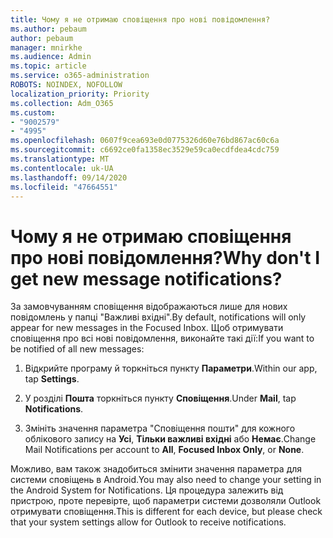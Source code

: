 ```yaml
---
title: Чому я не отримаю сповіщення про нові повідомлення?
ms.author: pebaum
author: pebaum
manager: mnirkhe
ms.audience: Admin
ms.topic: article
ms.service: o365-administration
ROBOTS: NOINDEX, NOFOLLOW
localization_priority: Priority
ms.collection: Adm_O365
ms.custom:
- "9002579"
- "4995"
ms.openlocfilehash: 0607f9cea693e0d0775326d60e76bd867ac60c6a
ms.sourcegitcommit: c6692ce0fa1358ec3529e59ca0ecdfdea4cdc759
ms.translationtype: MT
ms.contentlocale: uk-UA
ms.lasthandoff: 09/14/2020
ms.locfileid: "47664551"
---
```

# <a name="why-dont-i-get-new-message-notifications"></a><span data-ttu-id="1496a-102">Чому я не отримаю сповіщення про нові повідомлення?</span><span class="sxs-lookup"><span data-stu-id="1496a-102">Why don't I get new message notifications?</span></span>

<span data-ttu-id="1496a-103">За замовчуванням сповіщення відображаються лише для нових повідомлень у папці "Важливі вхідні".</span><span class="sxs-lookup"><span data-stu-id="1496a-103">By default, notifications will only appear for new messages in the Focused Inbox.</span></span> <span data-ttu-id="1496a-104">Щоб отримувати сповіщення про всі нові повідомлення, виконайте такі дії:</span><span class="sxs-lookup"><span data-stu-id="1496a-104">If you want to be notified of all new messages:</span></span>

1. <span data-ttu-id="1496a-105">Відкрийте програму й торкніться пункту **Параметри**.</span><span class="sxs-lookup"><span data-stu-id="1496a-105">Within our app, tap **Settings**.</span></span>

2. <span data-ttu-id="1496a-106">У розділі **Пошта** торкніться пункту **Сповіщення**.</span><span class="sxs-lookup"><span data-stu-id="1496a-106">Under **Mail**, tap **Notifications**.</span></span>

3. <span data-ttu-id="1496a-107">Змініть значення параметра "Сповіщення пошти" для кожного облікового запису на **Усі**, **Тільки важливі вхідні** або **Немає**.</span><span class="sxs-lookup"><span data-stu-id="1496a-107">Change Mail Notifications per account to **All**, **Focused Inbox Only**, or **None**.</span></span>

<span data-ttu-id="1496a-108">Можливо, вам також знадобиться змінити значення параметра для системи сповіщень в Android.</span><span class="sxs-lookup"><span data-stu-id="1496a-108">You may also need to change your setting in the Android System for Notifications.</span></span> <span data-ttu-id="1496a-109">Ця процедура залежить від пристрою, проте перевірте, щоб параметри системи дозволяли Outlook отримувати сповіщення.</span><span class="sxs-lookup"><span data-stu-id="1496a-109">This is different for each device, but please check that your system settings allow for Outlook to receive notifications.</span></span>

